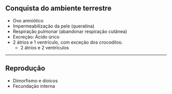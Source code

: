 ## Conquista do ambiente terrestre

- Ovo amniótico 
- Impermeabilização da pele (queratina)
- Respiração pulmonar (abandonar respiração cutânea)
- Excreção: Ácido úrico
- 2 átrios e 1 ventrículo, com exceção dos crocodilos:
	- 2 átrios e 2 ventrículos

---
## Reprodução

- Dimorfismo e dioicos
- Fecundação interna
